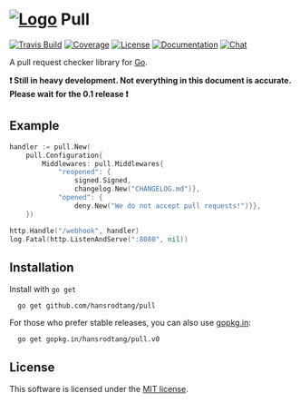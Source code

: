 # [![Logo](http://i.imgur.com/Dah4uoo.png)](http://hansrodtang.github.io/pull/) Pull
[![Travis Build](https://img.shields.io/travis/hansrodtang/pull.svg?style=flat)](https://travis-ci.org/hansrodtang/pull) [![Coverage](https://img.shields.io/coveralls/hansrodtang/pull.svg?style=flat)](https://coveralls.io/r/hansrodtang/pull) [![License](http://img.shields.io/badge/license-MIT-blue.svg?style=flat)](http://choosealicense.com/licenses/mit/) [![Documentation](http://img.shields.io/badge/documentation-wiki-blue.svg?style=flat)](https://github.com/hansrodtang/pull/wiki) [![Chat](https://img.shields.io/badge/gitter-join%20chat%20%E2%86%92-brightgreen.svg?style=flat)](https://gitter.im/hansrodtang/pull)

A pull request checker library for [Go](http://golang.org).

**:heavy_exclamation_mark: Still in heavy development. Not everything in this document is accurate. Please wait for the 0.1 release :heavy_exclamation_mark:**

## Example

```go
handler := pull.New(
    pull.Configuration{
        Middlewares: pull.Middlewares{
            "reopened": {
                signed.Signed,
                changelog.New("CHANGELOG.md")},
            "opened": {
                deny.New("We do not accept pull requests!")}},
    })

http.Handle("/webhook", handler)
log.Fatal(http.ListenAndServe(":8080", nil))
```

## Installation
Install with `go get`

```
  go get github.com/hansrodtang/pull
```

For those who prefer stable releases, you can also use [gopkg.in](http://gopkg.in):

```
  go get gopkg.in/hansrodtang/pull.v0
```

## License
This software is licensed under the [MIT license](LICENSE.md).
